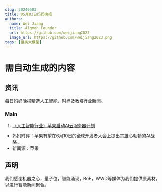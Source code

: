 ```yaml
---
slug: 20240503
title: 05月03日妈妈晚报
authors:
  name: Wei Jiang
  title: Algmon Founder
  url: https://github.com/weijiang2023
  image_url: https://github.com/weijiang2023.png
tags: [垂类大模型]
---
```


# 需自动生成的内容
## 资讯
每日妈妈晚报精选人工智能，时尚及教培行业新闻。

### Main

1. [（人工智能行业）苹果启动AI云服务器计划](https://mp.weixin.qq.com/s/lxABujm1mcj9sDEs20B97A)
* 妈妈时评：苹果有望在6月10日的全球开发者大会上提出其雄心勃勃的AI战略。
* 新闻源：苹果

## 声明

我们感谢机器之心，量子位，智能涌现，BoF，WWD等媒体为我们提供原素材，以进行智能新闻聚合。